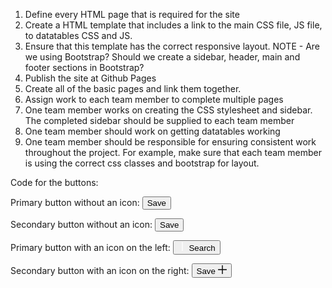 1. Define every HTML page that is required for the site
2. Create a HTML template that includes a link to the main CSS file, JS file, to datatables CSS and JS.
3. Ensure that this template has the correct responsive layout.
NOTE - Are we using Bootstrap? Should we create a sidebar, header, main and footer sections in Bootstrap?
4. Publish the site at Github Pages
5. Create all of the basic pages and link them together.
6. Assign work to each team member to complete multiple pages
7. One team member works on creating the CSS stylesheet and sidebar. The completed sidebar should be supplied to each team member
8. One team member should work on getting datatables working
9. One team member should be responsible for ensuring consistent work throughout the project. For example, make sure that each team member is using the correct css classes and bootstrap for layout.

Code for the buttons:

Primary button without an icon:
<button class="btn btn-primary">Save</button>

Secondary button without an icon:
<button class="btn btn-secondary">Save</button>

Primary button with an icon on the left:
<button class="btn btn-primary icon-left">
<span class="btn-icon">
<svg xmlns="http://www.w3.org/2000/svg" width="14" height="14"
viewBox="0 0 10 10" fill="none"><path d="M5 0.385742V9.67146" stroke="white" stroke-linecap="round"
stroke-linejoin="round"/><path d="M0.357422 5H9.64314" stroke="white" stroke-linecap="round"stroke-linejoin="round"/></svg>
</span>Search</button>

Secondary button with an icon on the right:
<button class="btn btn-secondary icon-right">
Save <span class="btn-icon">
<svg xmlns="http://www.w3.org/2000/svg" width="14" height="14" viewBox="0 0 10 10" fill="none"><path d="M5 0.385742V9.67146" stroke="black" stroke-linecap="round" stroke-linejoin="round" /> <path d="M0.357422 5H9.64314" stroke="black" stroke-linecap="round" stroke-linejoin="round"/></svg>
</span>
</button>